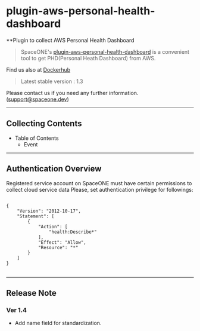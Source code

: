 # plugin-aws-personal-health-dashboard
**Plugin to collect AWS Personal Health Dashboard

> SpaceONE's [plugin-aws-personal-health-dashboard](https://github.com/spaceone-dev/plugin-aws-personal-health-dashboard) is a convenient tool to get PHD(Personal Heath Dashboard) from AWS.


Find us also at [Dockerhub](https://hub.docker.com/repository/docker/spaceone/aws-cloud-services)
> Latest stable version : 1.3

Please contact us if you need any further information. (<support@spaceone.dev>)

---

## Collecting Contents

* Table of Contents
    * Event


---

## Authentication Overview

Registered service account on SpaceONE must have certain permissions to collect cloud service data Please, set
authentication privilege for followings:

<pre>
<code>
{
    "Version": "2012-10-17",
    "Statement": [
        {
            "Action": [
                "health:Describe*"
            ],
            "Effect": "Allow",
            "Resource": "*"
        }
    ]
}
</code>
</pre>


---

## Release Note

### Ver 1.4

* Add name field for standardization.


